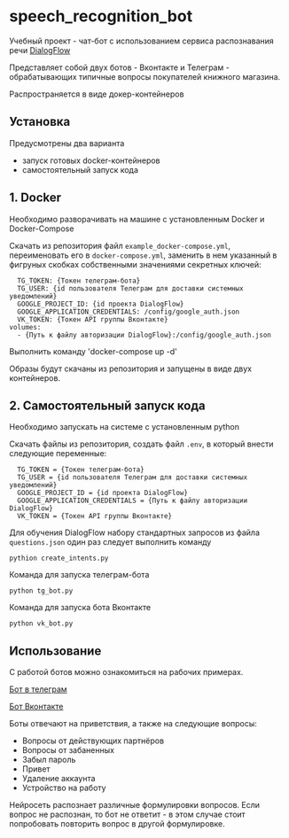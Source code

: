 # speech_recognition_bot
 
Учебный проект - чат-бот с использованием сервиса распознавания речи [DialogFlow](https://dialogflow.cloud.google.com/)

Представляет собой двух ботов - Вконтакте и Телеграм - обрабатывающих типичные вопросы покупателей книжного магазина.

Распространяется в виде докер-контейнеров

## Установка

Предусмотрены два варианта

- запуск готовых docker-контейнеров
- самостоятельный запуск кода

## 1. Docker

Необходимо разворачивать на машине с установленным Docker и Docker-Compose

Скачать из репозитория файл `example_docker-compose.yml`, переименовать его в `docker-compose.yml`, заменить в нем указанный в фигруных скобках собственными значениями секретных ключей:

      TG_TOKEN: {Токен телеграм-бота}
      TG_USER: {id пользователя Телеграм для доставки системных уведомлений}
      GOOGLE_PROJECT_ID: {id проекта DialogFlow}
      GOOGLE_APPLICATION_CREDENTIALS: /config/google_auth.json
      VK_TOKEN: {Токен API группы Вконтакте}
    volumes:
      - {Путь к файлу авторизации DialogFlow}:/config/google_auth.json
      
Выполнить команду 'docker-compose up -d'

Образы будут скачаны из репозитория и запущены в виде двух контейнеров.

## 2. Самостоятельный запуск кода

Необходимо запускать на системе с установленным python

Скачать файлы из репозитория, создать файл `.env`, в который внести следующие переменные:

      TG_TOKEN = {Токен телеграм-бота}
      TG_USER = {id пользователя Телеграм для доставки системных уведомлений}
      GOOGLE_PROJECT_ID = {id проекта DialogFlow}
      GOOGLE_APPLICATION_CREDENTIALS = {Путь к файлу авторизации DialogFlow}
      VK_TOKEN = {Токен API группы Вконтакте}
      
Для обучения DialogFlow набору стандартных запросов из файла `questions.json` один раз следует выполнить команду

    pythion create_intents.py
    
Команда для запуска телеграм-бота 

    python tg_bot.py
    
Команда для запуска бота Вконтакте

    python vk_bot.py

## Использование

С работой ботов можно ознакомиться на рабочих примерах.

[Бот в телеграм](https://telegram.me/voice_rceo_bot)

[Бот Вконтакте](https://vk.com/im?sel=-213499802)

Боты отвечают на приветствия, а также на следующие вопросы:

- Вопросы от действующих партнёров
- Вопросы от забаненных
- Забыл пароль
- Привет
- Удаление аккаунта
- Устройство на работу

Нейросеть распознает различные формулировки вопросов. Если вопрос не распознан, то бот не ответит - в этом случае стоит попробовать повторить вопрос в другой формулировке.
